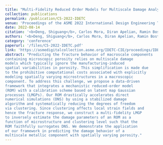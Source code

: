 ```yaml
---
title: "Multi-Fidelity Reduced Order Models for Multiscale Damage Analyses with Automatic Calibration"
collection: publications
permalink: /publication/C5-2022-IDETC
venue: 'Proceedings of the ASME 2022 International Design Engineering Technical Conferences and Computers and Information in Engineering Conference. Volume 3B: 48th Design Automation Conference'
date: 2022-08-14
citation: '<b>Deng, Shiguang</b>, Carlos Mora, Diran Apelian, Ramin Bostanabad. <i>Proceedings of the ASME 2022 International Design Engineering Technical Conferences and Computers and Information in Engineering Conference. Volume 3B: 48th Design Automation Conference</i> August 14-17, 2022, St. Louis, Missouri.'
authors: '<b>Deng, Shiguang</b>, Carlos Mora, Diran Apelian, Ramin Bostanabad'
category: 'conference'
paperurl: '/files/C5-2022-IDETC.pdf'
link: 'https://asmedigitalcollection.asme.org/IDETC-CIE/proceedings/IDETC-CIE2022/86236/V03BT03A031/1150433'
abstract: "Predicting the fracture behavior of macroscale components
containing microscopic porosity relies on multiscale damage
models which typically ignore the manufacturing-induced
spatial variabilities in porosity. This simplification is made due
to the prohibitive computational costs associated with explicitly
modeling spatially varying microstructures in a macroscopic
component. To address this challenge, we propose a data-driven
framework that integrates a mechanistic reduced-order model
(ROM) with a calibration scheme based on latent map Gaussian
processes (LMGPs). Our ROM drastically accelerates direct
numerical simulations (DNS) by using a stabilized damage
algorithm and systematically reducing the degrees of freedom
via clustering. Since clustering affects local strain fields and
hence the fracture response, we construct a multi-fidelity LMGP
to inversely estimate the damage parameters of an ROM as a
function of microstructure and clustering level such that the
ROM faithfully surrogates DNS. We demonstrate the application
of our framework in predicting the damage behavior of a
multiscale metallic component with spatially varying porosity."
---
```

